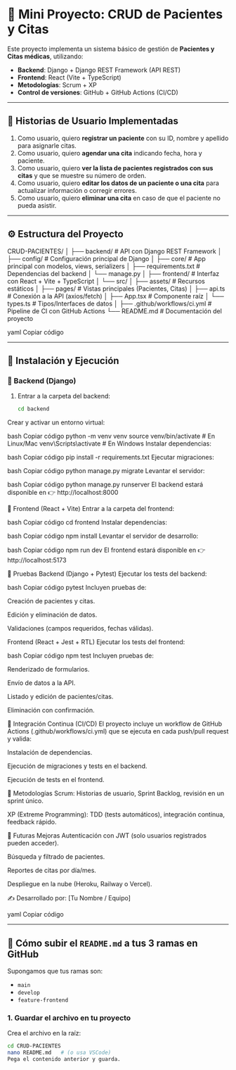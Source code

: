 # 🏥 Mini Proyecto: CRUD de Pacientes y Citas

Este proyecto implementa un sistema básico de gestión de **Pacientes y Citas médicas**, utilizando:

- **Backend**: Django + Django REST Framework (API REST)
- **Frontend**: React (Vite + TypeScript)
- **Metodologías**: Scrum + XP
- **Control de versiones**: GitHub + GitHub Actions (CI/CD)

---

## 📌 Historias de Usuario Implementadas

1. Como usuario, quiero **registrar un paciente** con su ID, nombre y apellido para asignarle citas.
2. Como usuario, quiero **agendar una cita** indicando fecha, hora y paciente.
3. Como usuario, quiero **ver la lista de pacientes registrados con sus citas** y que se muestre su número de orden.
4. Como usuario, quiero **editar los datos de un paciente o una cita** para actualizar información o corregir errores.
5. Como usuario, quiero **eliminar una cita** en caso de que el paciente no pueda asistir.

---

## ⚙️ Estructura del Proyecto

CRUD-PACIENTES/
│
├── backend/ # API con Django REST Framework
│ ├── config/ # Configuración principal de Django
│ ├── core/ # App principal con modelos, views, serializers
│ ├── requirements.txt # Dependencias del backend
│ └── manage.py
│
├── frontend/ # Interfaz con React + Vite + TypeScript
│ └── src/
│ ├── assets/ # Recursos estáticos
│ ├── pages/ # Vistas principales (Pacientes, Citas)
│ ├── api.ts # Conexión a la API (axios/fetch)
│ ├── App.tsx # Componente raíz
│ └── types.ts # Tipos/Interfaces de datos
│
├── .github/workflows/ci.yml # Pipeline de CI con GitHub Actions
└── README.md # Documentación del proyecto

yaml
Copiar código

---

## 🚀 Instalación y Ejecución

### 🔹 Backend (Django)

1. Entrar a la carpeta del backend:
   ```bash
   cd backend
Crear y activar un entorno virtual:

bash
Copiar código
python -m venv venv
source venv/bin/activate   # En Linux/Mac
venv\Scripts\activate      # En Windows
Instalar dependencias:

bash
Copiar código
pip install -r requirements.txt
Ejecutar migraciones:

bash
Copiar código
python manage.py migrate
Levantar el servidor:

bash
Copiar código
python manage.py runserver
El backend estará disponible en 👉 http://localhost:8000

🔹 Frontend (React + Vite)
Entrar a la carpeta del frontend:

bash
Copiar código
cd frontend
Instalar dependencias:

bash
Copiar código
npm install
Levantar el servidor de desarrollo:

bash
Copiar código
npm run dev
El frontend estará disponible en 👉 http://localhost:5173

🧪 Pruebas
Backend (Django + Pytest)
Ejecutar los tests del backend:

bash
Copiar código
pytest
Incluyen pruebas de:

Creación de pacientes y citas.

Edición y eliminación de datos.

Validaciones (campos requeridos, fechas válidas).

Frontend (React + Jest + RTL)
Ejecutar los tests del frontend:

bash
Copiar código
npm test
Incluyen pruebas de:

Renderizado de formularios.

Envío de datos a la API.

Listado y edición de pacientes/citas.

Eliminación con confirmación.

🔄 Integración Continua (CI/CD)
El proyecto incluye un workflow de GitHub Actions (.github/workflows/ci.yml) que se ejecuta en cada push/pull request y valida:

Instalación de dependencias.

Ejecución de migraciones y tests en el backend.

Ejecución de tests en el frontend.

👥 Metodologías
Scrum: Historias de usuario, Sprint Backlog, revisión en un sprint único.

XP (Extreme Programming): TDD (tests automáticos), integración continua, feedback rápido.

📌 Futuras Mejoras
Autenticación con JWT (solo usuarios registrados pueden acceder).

Búsqueda y filtrado de pacientes.

Reportes de citas por día/mes.

Despliegue en la nube (Heroku, Railway o Vercel).

✍️ Desarrollado por: [Tu Nombre / Equipo]

yaml
Copiar código

---

## 🚀 Cómo subir el `README.md` a tus 3 ramas en GitHub

Supongamos que tus ramas son:  
- `main`  
- `develop`  
- `feature-frontend`  

### 1. Guardar el archivo en tu proyecto
Crea el archivo en la raíz:
```bash
cd CRUD-PACIENTES
nano README.md   # (o usa VSCode)
Pega el contenido anterior y guarda.

